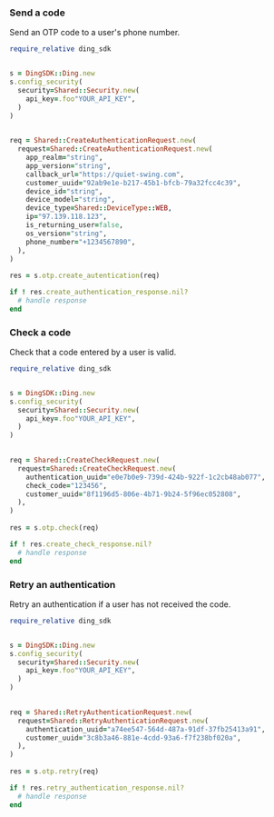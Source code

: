 <!-- Start SDK Example Usage -->
### Send a code

Send an OTP code to a user's phone number.


```ruby
require_relative ding_sdk


s = DingSDK::Ding.new
s.config_security(
  security=Shared::Security.new(
    api_key=.foo"YOUR_API_KEY",
  )
)

   
req = Shared::CreateAuthenticationRequest.new(
  request=Shared::CreateAuthenticationRequest.new(
    app_realm="string",
    app_version="string",
    callback_url="https://quiet-swing.com",
    customer_uuid="92ab9e1e-b217-45b1-bfcb-79a32fcc4c39",
    device_id="string",
    device_model="string",
    device_type=Shared::DeviceType::WEB,
    ip="97.139.118.123",
    is_returning_user=false,
    os_version="string",
    phone_number="+1234567890",
  ),
)
    
res = s.otp.create_autentication(req)

if ! res.create_authentication_response.nil?
  # handle response
end

```

### Check a code

Check that a code entered by a user is valid.


```ruby
require_relative ding_sdk


s = DingSDK::Ding.new
s.config_security(
  security=Shared::Security.new(
    api_key=.foo"YOUR_API_KEY",
  )
)

   
req = Shared::CreateCheckRequest.new(
  request=Shared::CreateCheckRequest.new(
    authentication_uuid="e0e7b0e9-739d-424b-922f-1c2cb48ab077",
    check_code="123456",
    customer_uuid="8f1196d5-806e-4b71-9b24-5f96ec052808",
  ),
)
    
res = s.otp.check(req)

if ! res.create_check_response.nil?
  # handle response
end

```

### Retry an authentication

Retry an authentication if a user has not received the code.


```ruby
require_relative ding_sdk


s = DingSDK::Ding.new
s.config_security(
  security=Shared::Security.new(
    api_key=.foo"YOUR_API_KEY",
  )
)

   
req = Shared::RetryAuthenticationRequest.new(
  request=Shared::RetryAuthenticationRequest.new(
    authentication_uuid="a74ee547-564d-487a-91df-37fb25413a91",
    customer_uuid="3c8b3a46-881e-4cdd-93a6-f7f238bf020a",
  ),
)
    
res = s.otp.retry(req)

if ! res.retry_authentication_response.nil?
  # handle response
end

```
<!-- End SDK Example Usage -->